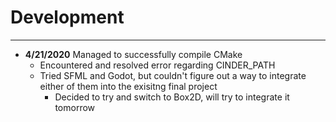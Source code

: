 # Development

---

- **4/21/2020** Managed to successfully compile CMake
    - Encountered and resolved error regarding CINDER_PATH
    - Tried SFML and Godot, but couldn't figure out a way to integrate either of them into the exisitng final project
        - Decided to try and switch to Box2D, will try to integrate it tomorrow
